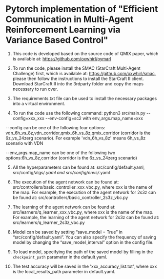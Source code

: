 # Pytorch implementation of "Efficient Communication in Multi-Agent Reinforcement Learning via Variance Based Control"

1. This code is developed based on the source code of QMIX paper, which is available at: https://github.com/oxwhirl/pymarl

2. To run the code, please install the SMAC (StarCraft Multi-Agent Challenge) first, which is available at: https://github.com/oxwhirl/smac, please then follow the instructions to install the StarCraft II client. Download StarCraft II into the 3rdparty folder and copy the maps necessary to run over.

3. The requirements.txt file can be used to install the necessary packages into a virtual environment.

4. To run the code use the following command: python3 src/main.py --config=xxx_xxx --env-config=sc2 with env_args.map_name=xxx

--config can be one of the following four options: vdn_6h_vs_8z,vdn_corridor,qmix_6h_vs_8z,qmix_corridor (corridor is the 6z_vs_24zerg scenario).
For example 'vdn_6h_vs_8z' means 6h_vs_8z scenario with VDN

--env_args.map_name can be one of the following two options:6h_vs_8z,corridor (corridor is the 6z_vs_24zerg scenario)

5. All the hyperparameters can be found at:  src/config/default.yaml, src/config/algs/*.yaml and src/config/envs/*.yaml

6. The execution of the agent network can be found at: src/controllers/basic_controller_xxx_vbc.py, where xxx is the name of the map. For example, the execution of the agent network for 2s3z can be found at: src/controllers/basic_controller_2s3z_vbc.py

7. The learning of the agent network can be found at: src/learners/q_learner_xxx_vbc.py, where xxx is the name of the map. For example, the learning of the agent network for 2s3z can be found at: src/learners/q_learner_2s3z_vbc.py
     
8. Model can be saved by setting “save_model = True” in “src/config/default.yaml”. You can also specify the frequency of saving model by changing the “save_model_interval” option in the config file. 

9. To load model, specifying the path of the saved model by filling in the `checkpoint_path` parameter in the default.yaml.

10. The test accuracy will be saved in the 'xxx_accuracy_list.txt', where xxx is the local_results_path parameter in default.yaml.
